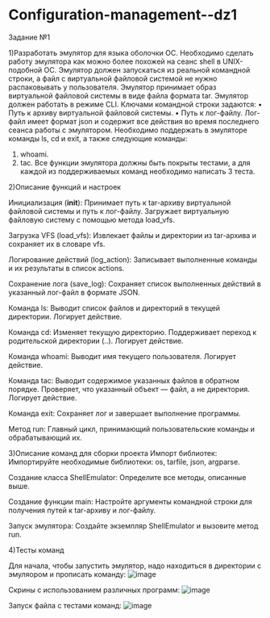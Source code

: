 # Configuration-management--dz1

Задание №1

1)Разработать эмулятор для языка оболочки ОС. Необходимо сделать работу
эмулятора как можно более похожей на сеанс shell в UNIX-подобной ОС.
Эмулятор должен запускаться из реальной командной строки, а файл с
виртуальной файловой системой не нужно распаковывать у пользователя.
Эмулятор принимает образ виртуальной файловой системы в виде файла формата
tar. Эмулятор должен работать в режиме CLI.
Ключами командной строки задаются:
• Путь к архиву виртуальной файловой системы.
• Путь к лог-файлу.
Лог-файл имеет формат json и содержит все действия во время последнего
сеанса работы с эмулятором.
Необходимо поддержать в эмуляторе команды ls, cd и exit, а также
следующие команды:
1. whoami.
2. tac.
Все функции эмулятора должны быть покрыты тестами, а для каждой из
поддерживаемых команд необходимо написать 3 теста.

2)Описание функций и настроек

Инициализация (__init__):
Принимает путь к tar-архиву виртуальной файловой системы и путь к лог-файлу.
Загружает виртуальную файловую систему с помощью метода load_vfs.

Загрузка VFS (load_vfs):
Извлекает файлы и директории из tar-архива и сохраняет их в словаре vfs.

Логирование действий (log_action):
Записывает выполненные команды и их результаты в список actions.

Сохранение лога (save_log):
Сохраняет список выполненных действий в указанный лог-файл в формате JSON.

Команда ls:
Выводит список файлов и директорий в текущей директории.
Логирует действие.

Команда cd:
Изменяет текущую директорию.
Поддерживает переход к родительской директории (..).
Логирует действие.

Команда whoami:
Выводит имя текущего пользователя.
Логирует действие.

Команда tac:
Выводит содержимое указанных файлов в обратном порядке.
Проверяет, что указанный объект — файл, а не директория.
Логирует действие.

Команда exit:
Сохраняет лог и завершает выполнение программы.

Метод run:
Главный цикл, принимающий пользовательские команды и обрабатывающий их.

3)Описание команд для сборки проекта
Импорт библиотек:
Импортируйте необходимые библиотеки: os, tarfile, json, argparse.

Создание класса ShellEmulator:
Определите все методы, описанные выше.

Создание функции main:
Настройте аргументы командной строки для получения путей к tar-архиву и лог-файлу.

Запуск эмулятора:
Создайте экземпляр ShellEmulator и вызовите метод run.


4)Тесты команд

Для начала, чтобы запустить эмулятор, надо находиться в директории с эмуляором и прописать команду:
![image](https://github.com/user-attachments/assets/f6e67213-4634-4448-a978-e9bdec2fbb6a)

 Скрины с использованием различных программ:
![image](https://github.com/user-attachments/assets/0cf4b122-5cb9-47bf-8910-1edf0edb5e10)

Запуск файла с тестами команд:
![image](https://github.com/user-attachments/assets/21609262-9f25-49db-8dab-d934b488869c)

